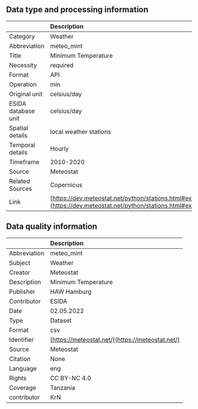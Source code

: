 ## Data type and processing information 

|                     | Description                                                                                                      |
|:--------------------|:-----------------------------------------------------------------------------------------------------------------|
| Category            | Weather                                                                                                          |
| Abbreviation        | meteo_mint                                                                                                       |
| Title               | Minimum Temperature                                                                                              |
| Necessity           | required                                                                                                         |
| Format              | API                                                                                                              |
| Operation           | min                                                                                                              |
| Original unit       | celsius/day                                                                                                      |
| ESIDA database unit | celsius/day                                                                                                      |
| Spatial details     | local weather stations                                                                                           |
| Temporal details    | Hourly                                                                                                           |
| Timeframe           | 2010-2020                                                                                                        |
| Source              | Meteostat                                                                                                        |
| Related Sources     | Copernicus                                                                                                       |
| Link                | [https://dev.meteostat.net/python/stations.html#example](https://dev.meteostat.net/python/stations.html#example) |

## Data quality information 

|              | Description                                      |
|:-------------|:-------------------------------------------------|
| Abbreviation | meteo_mint                                       |
| Subject      | Weather                                          |
| Creator      | Meteostat                                        |
| Description  | Minimum Temperature                              |
| Publisher    | HAW Hamburg                                      |
| Contributor  | ESIDA                                            |
| Date         | 02.05.2022                                       |
| Type         | Dataset                                          |
| Format       | csv                                              |
| Identifier   | [https://meteostat.net/](https://meteostat.net/) |
| Source       | Meteostat                                        |
| Citation     | None                                             |
| Language     | eng                                              |
| Rights       | CC BY-NC 4.0                                     |
| Coverage     | Tanzania                                         |
| contributor  | KrN                                              |